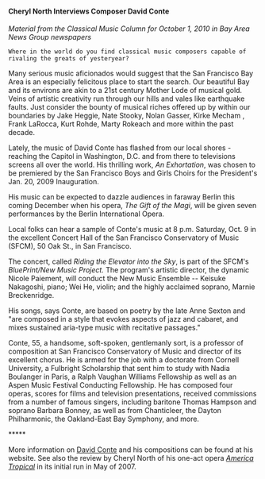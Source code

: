 <!-- MAIN TABLE -->
<tr class="table_main" >
<td class="td_center" valign="top">





<!-- ARTICLE TITLE -->

<h4><b>Cheryl North Interviews Composer David Conte</b></h4> 

<p></p>

<!-- NEWSPAPER TITLE AND DATE -->
<i>Material from the Classical Music Column for October 1, 2010 in Bay Area News Group newspapers</i> 
<p></p>

    Where in the world do you find classical music composers capable of rivaling the greats of yesteryear?
<p></p>  
    Many serious music aficionados would suggest  that the San Francisco Bay Area is an especially felicitous place to start the search.  Our beautiful Bay and its environs are akin to a 21st century Mother Lode of musical gold.  Veins of artistic creativity run through our hills and vales like earthquake faults.  Just consider the bounty of musical riches offered up by within our boundaries by Jake Heggie, Nate Stooky, Nolan Gasser, Kirke Mecham , Frank LaRocca, Kurt Rohde,  Marty Rokeach and more within the past decade.
<p></p>
     Lately, the music of David Conte has flashed  from our local shores - reaching the Capitol in Washington, D.C. and from there to televisions screens all over the world.  His thrilling work,  <i>An Exhortation</i>,  was chosen to be premiered by the San Francisco Boys and Girls Choirs for the President's Jan. 20, 2009 Inauguration.
<p></p>
      His music can be expected to dazzle audiences in faraway Berlin this coming December when his opera, <i>The Gift of the Magi</i>, will be given seven performances by the Berlin International Opera.
<p></p> 
      Local folks can hear a sample of Conte's music at 8 p.m. Saturday, Oct. 9 in the excellent Concert Hall of the San Francisco Conservatory of Music (SFCM), 50 Oak St., in San Francisco.
<p></p> 
      The concert, called <i>Riding the Elevator into the Sky</i>, is part of the SFCM's <i>BluePrint/New Music Project.</i> The program's artistic director, the dynamic Nicole Paiement, will conduct the New Music Ensemble -- Keisuke Nakagoshi, piano; Wei He, violin; and the highly acclaimed soprano, Marnie Breckenridge.  
<p></p>
    His songs, says Conte, are based on poetry by the late Anne Sexton and "are composed in a style that evokes aspects of jazz and cabaret, and mixes sustained aria-type music with recitative passages." 
<p></p>     
     Conte, 55, a handsome, soft-spoken, gentlemanly sort, is a professor of composition at San Francisco Conservatory of Music and director of its excellent chorus. He is armed for the job with a doctorate from Cornell University, a Fulbright Scholarship that sent him to study with Nadia Boulanger in Paris, a Ralph Vaughan Williams Fellowship as well as an Aspen Music Festival Conducting Fellowship.  He has composed four operas, scores for films and television presentations, received commissions from a number of famous singers, including baritone Thomas Hampson and soprano Barbara Bonney,  as well as from Chanticleer, the Dayton Philharmonic, the Oakland-East Bay Symphony, and more.
<p></p>
*****
<p></p> 
More information on <a href="http://www.davidconte.net/">David Conte</a> and his compositions can be found at his website. See also the review by Cheryl North of his one-act opera <a href="c_reviews_conte_america_tropical.htm"><i>America Tropical</i></a> in its initial run in May of 2007. 
<p></p>




<!-- LEFT TO RIGHT CELL CHANGE -->
</td><td class="td_right">



<p align="center"></p>

<!------------------- DM BANNER --------------------------------
<table width="150" cellspacing="0" cellpadding="0" border="0">
<tr>
<td bgcolor="cccccc" align="center">
<a href="http://www.dunningmarketing.com" target="new">
<img src="http://www.dunningmarketing.com/images/banner_dunning_marketing.gif" height="28" width="150" border="0"></a></td>
</tr>
<tr>
<td bgcolor="cccccc" align="center">
<font style="
font-family: trebuchet, verdana, arial, sans-serif;
font-size: 11px;
font-weight: regular;
color: #000000;
line-height: 1.4em">
High Performance websites by  <br />
<a href="http://www.dunningmarketing.com" target="new">Dunning Marketing</a><br /><br /></td>
</tr>
</table> -->

</td></tr></table> 
</td></tr></table>

<br /><br />


<img src="images/btn_articles_on.gif" height="1" width="1" />
<img src="images/btn_casestudies_on.gif" height="1" width="1" />
<img src="images/btn_cheryl_on.gif" height="1" width="1" />
<img src="images/btn_cheryl_p_on.gif" height="1" width="1" />
<img src="images/btn_clients_on.gif" height="1" width="1" />
<img src="images/btn_contact_on.gif" height="1" width="1" />
<img src="images/btn_history_on.gif" height="1" width="1" />
<img src="images/btn_home_on.gif" height="1" width="1" />
<img src="images/btn_interviews_on.gif" height="1" width="1" />
<img src="images/btn_resume_on.gif" height="1" width="1" />
<img src="images/btn_reviews_on.gif" height="1" width="1" />
<img src="images/btn_services_on.gif" height="1" width="1" />
<img src="images/btn_warner_on.gif" height="1" width="1" />
<img src="images/btn_warner_p_on.gif" height="1" width="1" />


</body>
</html>
